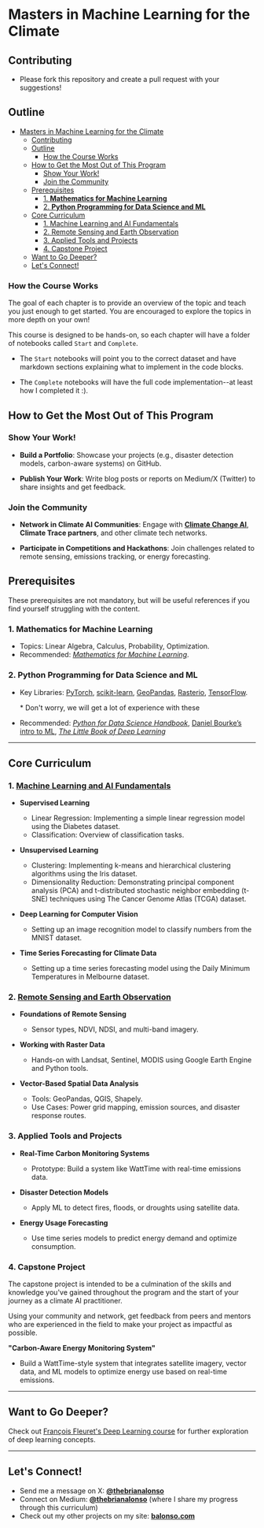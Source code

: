 # Masters in Machine Learning for the Climate

## Contributing

- Please fork this repository and create a pull request with your suggestions!

## Outline

- [Masters in Machine Learning for the Climate](#masters-in-machine-learning-for-the-climate)
  - [Contributing](#contributing)
  - [Outline](#outline)
    - [How the Course Works](#how-the-course-works)
  - [How to Get the Most Out of This Program](#how-to-get-the-most-out-of-this-program)
    - [Show Your Work!](#show-your-work)
    - [Join the Community](#join-the-community)
  - [Prerequisites](#prerequisites)
    - [1. **Mathematics for Machine Learning**](#1-mathematics-for-machine-learning)
    - [2. **Python Programming for Data Science and ML**](#2-python-programming-for-data-science-and-ml)
  - [Core Curriculum](#core-curriculum)
    - [1. Machine Learning and AI Fundamentals](#1-machine-learning-and-ai-fundamentals)
    - [2. Remote Sensing and Earth Observation](#2-remote-sensing-and-earth-observation)
    - [3. Applied Tools and Projects](#3-applied-tools-and-projects)
    - [4. Capstone Project](#4-capstone-project)
  - [Want to Go Deeper?](#want-to-go-deeper)
  - [Let's Connect!](#lets-connect)

### How the Course Works

The goal of each chapter is to provide an overview of the topic and teach you just enough to get started. You are encouraged to explore the topics in more depth on your own!

This course is designed to be hands-on, so each chapter will have a folder of notebooks called `Start` and `Complete`.

- The `Start` notebooks will point you to the correct dataset and have markdown sections explaining what to implement in the code blocks.

- The `Complete` notebooks will have the full code implementation--at least how I completed it :).

## How to Get the Most Out of This Program

### Show Your Work!

- **Build a Portfolio**: Showcase your projects (e.g., disaster detection models, carbon-aware systems) on GitHub.

- **Publish Your Work**: Write blog posts or reports on Medium/X (Twitter) to share insights and get feedback.

### Join the Community

- **Network in Climate AI Communities**: Engage with [**Climate Change AI**](https://community.climatechange.ai/home), **Climate Trace partners**, and other climate tech networks.

- **Participate in Competitions and Hackathons**: Join challenges related to remote sensing, emissions tracking, or energy forecasting.

## Prerequisites

These prerequisites are not mandatory, but will be useful references if you find yourself struggling with the content.

### 1. **Mathematics for Machine Learning**

- Topics: Linear Algebra, Calculus, Probability, Optimization.
- Recommended: [_Mathematics for Machine Learning_](https://mml-book.github.io).

### 2. **Python Programming for Data Science and ML**

- Key Libraries: [PyTorch](https://github.com/pytorch/pytorch), [scikit-learn](https://github.com/scikit-learn/scikit-learn), [GeoPandas](https://github.com/geopandas/geopandas), [Rasterio](https://github.com/rasterio/rasterio), [TensorFlow](https://github.com/tensorflow).

  \* Don't worry, we will get a lot of experience with these

- Recommended: [_Python for Data Science Handbook_](https://jakevdp.github.io/PythonDataScienceHandbook/), [Daniel Bourke’s intro to ML](https://youtu.be/r67SfaiYaDI?si=se-JLfyb6mrigRMU), [_The Little Book of Deep Learning_](https://fleuret.org/francois/lbdl.html)

---

## Core Curriculum

### 1. [Machine Learning and AI Fundamentals](./Machine%20Learning%20and%20AI%20Fundamentals/README.md)

- **Supervised Learning**

  - Linear Regression: Implementing a simple linear regression model using the Diabetes dataset.
  - Classification: Overview of classification tasks.

- **Unsupervised Learning**

  - Clustering: Implementing k-means and hierarchical clustering algorithms using the Iris dataset.
  - Dimensionality Reduction: Demonstrating principal component analysis (PCA) and t-distributed stochastic neighbor embedding (t-SNE) techniques using The Cancer Genome Atlas (TCGA) dataset.

- **Deep Learning for Computer Vision**

  - Setting up an image recognition model to classify numbers from the MNIST dataset.

- **Time Series Forecasting for Climate Data**
  - Setting up a time series forecasting model using the Daily Minimum Temperatures in Melbourne dataset.

### 2. [Remote Sensing and Earth Observation](./Remote%20Sensing%20and%20Earth%20Observation/README.md)

- **Foundations of Remote Sensing**

  - Sensor types, NDVI, NDSI, and multi-band imagery.

- **Working with Raster Data**

  - Hands-on with Landsat, Sentinel, MODIS using Google Earth Engine and Python tools.

- **Vector-Based Spatial Data Analysis**
  - Tools: GeoPandas, QGIS, Shapely.
  - Use Cases: Power grid mapping, emission sources, and disaster response routes.

### 3. Applied Tools and Projects

- **Real-Time Carbon Monitoring Systems**

  - Prototype: Build a system like WattTime with real-time emissions data.

- **Disaster Detection Models**

  - Apply ML to detect fires, floods, or droughts using satellite data.

- **Energy Usage Forecasting**
  - Use time series models to predict energy demand and optimize consumption.

### 4. Capstone Project

The capstone project is intended to be a culmination of the skills and knowledge you've gained throughout the program and the start of your journey as a climate AI practitioner.

Using your community and network, get feedback from peers and mentors who are experienced in the field to make your project as impactful as possible.

**"Carbon-Aware Energy Monitoring System"**

- Build a WattTime-style system that integrates satellite imagery, vector data, and ML models to optimize energy use based on real-time emissions.

---

## Want to Go Deeper?

Check out [François Fleuret's Deep Learning course](https://fleuret.org/dlc/) for further exploration of deep learning concepts.

---

## Let's Connect!

- Send me a message on X: [**@thebrianalonso**](https://x.com/thebrianalonso)
- Connect on Medium: [**@thebrianalonso**](https://medium.com/@thebrianalonso) (where I share my progress through this curriculum)
- Check out my other projects on my site: [**balonso.com**](https://balonso.com)
